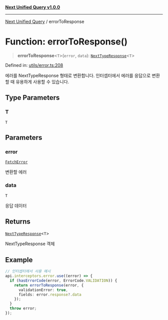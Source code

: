 [**Next Unified Query v1.0.0**](../README.md)

***

[Next Unified Query](../globals.md) / errorToResponse

# Function: errorToResponse()

> **errorToResponse**\<`T`\>(`error`, `data`): [`NextTypeResponse`](../interfaces/NextTypeResponse.md)\<`T`\>

Defined in: [utils/error.ts:208](https://github.com/newExpand/next-unified-query/blob/main/packages/core/src/utils/error.ts#L208)

에러를 NextTypeResponse 형태로 변환합니다.
인터셉터에서 에러를 응답으로 변환할 때 유용하게 사용할 수 있습니다.

## Type Parameters

### T

`T`

## Parameters

### error

[`FetchError`](../classes/FetchError.md)

변환할 에러

### data

`T`

응답 데이터

## Returns

[`NextTypeResponse`](../interfaces/NextTypeResponse.md)\<`T`\>

NextTypeResponse 객체

## Example

```ts
// 인터셉터에서 사용 예시
api.interceptors.error.use((error) => {
  if (hasErrorCode(error, ErrorCode.VALIDATION)) {
    return errorToResponse(error, {
      validationError: true,
      fields: error.response?.data
    });
  }
  throw error;
});
```
